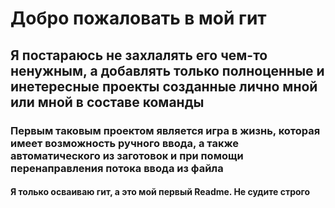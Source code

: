 # Добро пожаловать в мой гит
## Я постараюсь не захлалять его чем-то ненужным, а добавлять только полноценные и инетересные проекты созданные лично мной или мной в составе команды
### Первым таковым проектом является игра в жизнь, которая имеет возможность ручного ввода, а также автоматического из заготовок и при помощи перенаправления потока ввода из файла
#### Я только осваиваю гит, а это мой первый Readme. Не судите строго